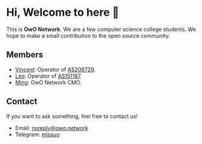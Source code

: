 # Hi, Welcome to here 👋

This is **OwO Network**. We are a few computer science college students. We hope to make a small contribution to the open source community.

## Members
- [Vincent](https://github.com/missuo): Operator of [AS206729](https://bgp.he.net/as206729).
- [Leo](https://github.com/sjlleo): Operator of [AS151187](https://bgp.he.net/as151187).
- [Ming](https://github.com/Chenming00): OwO Network CMO.

## Contact
If you want to ask something, feel free to contact us!

- Email: [noreply@owo.network](mailto:noreply@owo.network)
- Telegram: [missuo](https://t.me/missuo)
